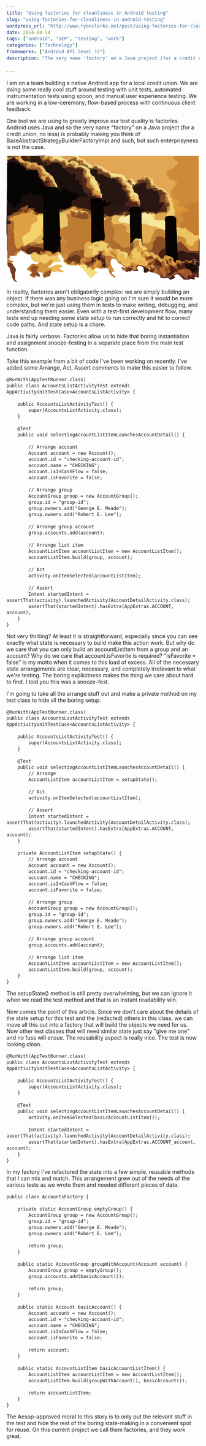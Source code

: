 ```yaml
---
title: "Using factories for cleanliness in Android testing"
slug: "using-factories-for-cleanliness-in-android-testing"
wordpress_url: "http://www.ryanclarke.net/post/using-factories-for-cleanliness-in-android-testing/"
date: 2014-04-14
tags: ["android", "SEP", "testing", "work"]
categories: ["Technology"]
frameworks: ["Android API level 15"]
description: "The very name 'factory' on a Java project (for a credit union, no less) conjures visions of BaseAbstractStrategyBuilderFactoryImpl and such, but there is no enterprisyness here."

---
```


I am on a team building a native Android app for a local credit union. We are doing some really cool stuff around testing with unit tests, automated instrumentation tests using spoon, and manual user experience testing. We are working in a low-ceremony, flow-based process with continuous client feedback.

One tool we are using to greatly improve our test quality is factories. Android uses Java and so the very name "factory" on a Java project (for a credit union, no less) is probably making you think of BaseAbstractStrategyBuilderFactoryImpl and such, but such enterprisyness is not the case.

![Factory chimneys billowing polution](/images/pollution-295305_6401.png)

In reality, factories aren't obligatorily complex: we are simply building an object. If there was any business logic going on I'm sure it would be more complex, but we're just using them in tests to make writing, debugging, and understanding them easier. Even with a test-first development flow, many tests end up needing some state setup to run correctly and hit to correct code paths. And state setup is a chore.

Java is fairly verbose. Factories allow us to hide that boring instantiation and assignment snooze-festing in a separate place from the main test function.

Take this example from a bit of code I've been working on recently. I've added some Arrange, Act, Assert comments to make this easier to follow.

    @RunWith(AppTestRunner.class)
    public class AccountsListActivityTest extends AppActivityUnitTestCase<AccountsListActivity> {

        public AccountsListActivityTest() {
            super(AccountsListActivity.class);
        }

        @Test
        public void selectingAccountListItemLaunchesAccountDetail() {

            // Arrange account
            Account account = new Account();
            account.id = "checking-account-id";
            account.name = "CHECKING";
            account.isInCashFlow = false;
            account.isFavorite = false;

            // Arrange group
            AccountGroup group = new AccountGroup();
            group.id = "group-id";
            group.owners.add("George E. Meade");
            group.owners.add("Robert E. Lee");

            // Arrange group account
            group.accounts.add(account);

            // Arrange list item
            AccountListItem accountListItem = new AccountListItem();
            accountListItem.build(group, account);

            // Act
            activity.onItemSelected(accountListItem);

            // Assert
            Intent startedIntent = assertThat(activity).launchedActivity(AccountDetailActivity.class);
            assertThat(startedIntent).hasExtra(AppExtras.ACCOUNT, account);
        }
    }

Not very thrilling? At least it is straightforward, especially since you can see exactly what state is necessary to build make this action work. But why do we care that you can only build an accountListItem from a group and an account? Why do we care that account.isFavorite is required? "isFavorite = false" is my motto when it comes to this load of excess. All of the necessary state arrangements are clear, necessary, and completely irrelevant to what we're testing. The boring explicitness makes the thing we care about hard to find. I told you this was a snooze-fest.

I'm going to take all the arrange stuff out and make a private method on my test class to hide all the boring setup.

    @RunWith(AppTestRunner.class)
    public class AccountsListActivityTest extends AppActivityUnitTestCase<AccountsListActivity> {

        public AccountsListActivityTest() {
            super(AccountsListActivity.class);
        }

        @Test
        public void selectingAccountListItemLaunchesAccountDetail() {
            // Arrange
            AccountListItem accountListItem = setupState();

            // Act
            activity.onItemSelected(accountListItem);

            // Assert
            Intent startedIntent = assertThat(activity).launchedActivity(AccountDetailActivity.class);
            assertThat(startedIntent).hasExtra(AppExtras.ACCOUNT, account);
        }

        private AccountListItem setupState() {
            // Arrange account
            Account account = new Account();
            account.id = "checking-account-id";
            account.name = "CHECKING";
            account.isInCashFlow = false;
            account.isFavorite = false;

            // Arrange group
            AccountGroup group = new AccountGroup();
            group.id = "group-id";
            group.owners.add("George E. Meade");
            group.owners.add("Robert E. Lee");

            // Arrange group account
            group.accounts.add(account);

            // Arrange list item
            AccountListItem accountListItem = new AccountListItem();
            accountListItem.build(group, account);
        } 
    }

The setupState() method is still pretty overwhelming, but we can ignore it when we read the test method and that is an instant readability win.

Now comes the point of this article. Since we don't care about the details of the state setup for this test and the (redacted) others in this class, we can move all this out into a factory that will build the objects we need for us. Now other test classes that will need similar state just say "give me one" and no fuss will ensue. The reusability aspect is really nice. The test is now looking clean.

    @RunWith(AppTestRunner.class)
    public class AccountsListActivityTest extends AppActivityUnitTestCase<AccountsListActivity> {

        public AccountsListActivityTest() {
            super(AccountsListActivity.class);
        }

        @Test
        public void selectingAccountListItemLaunchesAccountDetail() {
            activity.onItemSelected(basicAccountListItem());

            Intent startedIntent = assertThat(activity).launchedActivity(AccountDetailActivity.class);
            assertThat(startedIntent).hasExtra(AppExtras.ACCOUNT_account, account);
        }
    }

In my factory I've refactored the state into a few simple, reusable methods that I can mix and match. This arrangement grew out of the needs of the various tests as we wrote them and needed different pieces of data.

    public class AccountsFactory {

        private static AccountGroup emptyGroup() {
            AccountGroup group = new AccountGroup();
            group.id = "group-id";
            group.owners.add("George E. Meade");
            group.owners.add("Robert E. Lee");

            return group;
        }

        public static AccountGroup groupWithAccount(Account account) {
            AccountGroup group = emptyGroup();
            group.accounts.add(basicAccount());

            return group;
        }

        public static Account basicAccount() {
            Account account = new Account();
            account.id = "checking-account-id";
            account.name = "CHECKING";
            account.isInCashFlow = false;
            account.isFavorite = false;

            return account;
        }

        public static AccountListItem basicAccountListItem() {
            AccountListItem accountListItem = new AccountListItem();
            accountListItem.build(groupWithAccount(), basicAccount());

            return accountListItem;
        }
    }

The Aesop-approved moral to this story is to only put the relevant stuff in the test and hide the rest of the boring state-making in a convenient spot for reuse. On this current project we call them factories, and they work great.

